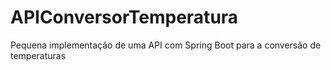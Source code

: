 # APIConversorTemperatura
Pequena implementação de uma API com Spring Boot para a conversão de temperaturas
